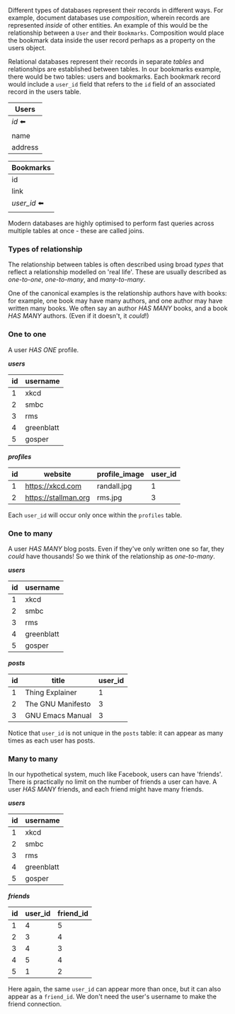 Different types of databases represent their records in different ways. For example, document databases use _composition_, wherein records are represented _inside_ of other entities. An example of this would be the relationship between a `User` and their `Bookmarks`. Composition would place the bookmark data inside the user record perhaps as a property on the users object.

Relational databases represent their records in separate _tables_ and relationships are established between tables. In our bookmarks example, there would be two tables: users and bookmarks. Each bookmark record would include a `user_id` field that refers to the `id` field of an associated record in the users table.

| Users              |
|--------------------|
| *id* :arrow_left:  |
| name               |
| address            | 

| Bookmarks              |
|------------------------|
| id                     |
| link                   |
| *user_id* :arrow_left: |

Modern databases are highly optimised to perform fast queries across multiple tables at once - these are called joins.


### Types of relationship

The relationship between tables is often described using broad _types_ that reflect a relationship modelled on 'real life'. These are usually described as _one-to-one_, _one-to-many_, and _many-to-many_.

One of the canonical examples is the relationship authors have with books: for example, one book may have many authors, and one author may have written many books. We often say an author _HAS MANY_ books, and a book _HAS MANY_ authors. (Even if it doesn't, it _could_!)


### One to one

A user _HAS ONE_ profile.

***users***

| id | username   |
|----|------------|
| 1  | xkcd       |
| 2  | smbc       |
| 3  | rms        |
| 4  | greenblatt |
| 5  | gosper     |

***profiles***

| id | website              | profile_image | user_id  |
|----|----------------------|---------------|----------|
| 1  | https://xkcd.com     | randall.jpg   | 1        |
| 2  | https://stallman.org | rms.jpg       | 3        |

Each `user_id` will occur only once within the `profiles` table.


### One to many

A user _HAS MANY_ blog posts. Even if they've only written one so far, they _could_ have thousands! So we think of the relationship as _one-to-many_.

***users***

| id | username   |
|----|------------|
| 1  | xkcd       |
| 2  | smbc       |
| 3  | rms        |
| 4  | greenblatt |
| 5  | gosper     |

***posts***

| id | title             | user_id |
|----|-------------------|---------|
| 1  | Thing Explainer   | 1       |
| 2  | The GNU Manifesto | 3       |
| 3  | GNU Emacs Manual  | 3       |

Notice that `user_id` is not unique in the `posts` table: it can appear as many times as each user has posts.


### Many to many

In our hypothetical system, much like Facebook, users can have 'friends'. There is practically no limit on the number of friends a user can have. A user _HAS MANY_ friends, and each friend might have many friends.

***users***

| id | username   |
|----|------------|
| 1  | xkcd       |
| 2  | smbc       |
| 3  | rms        |
| 4  | greenblatt |
| 5  | gosper     |

***friends***

| id | user_id | friend_id |
|----|---------|-----------|
| 1  | 4       | 5         |
| 2  | 3       | 4         |
| 3  | 4       | 3         |
| 4  | 5       | 4         |
| 5  | 1       | 2         |

Here again, the same `user_id` can appear more than once, but it can also appear as a `friend_id`. We don't need the user's username to make the friend connection.
